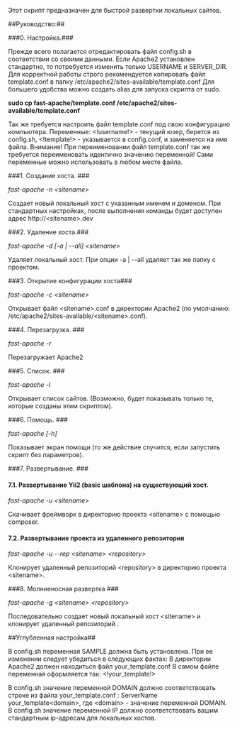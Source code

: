 Этот скрипт предназначен для быстрой развертки локальных сайтов.

##Руководство:##

###0. Настройка.###

Прежде всего полагается отредактировать файл config.sh в соответствии со своими данными. Если Apache2 установлен стандартно, то потребуется изменить только USERNAME и SERVER_DIR.
Для корректной работы строго рекомендуется копировать файл template.conf в папку /etc/apache2/sites-available/template.conf
Для большего удобства можно создать alias для запуска скрипта от sudo.

**sudo cp fast-apache/template.conf /etc/apache2/sites-available/template.conf**

Так же требуется настроить файл template.conf под свою конфигурацию компьютера.
Переменные: \<\!username\!\> - текущий юзер, берется из config.sh, \<\!template\!\> - указывается в config.conf, и заменяется на имя файла. Внимание! При переименовании файл template.conf так же требуется переименовать идентично значению переменной!
Сами переменные можно использовать в любом месте файла.

###1. Создание хоста. ###

*fast-apache -n \<sitename\>*

Создает новый локальный хост с указанным именем и доменом. При стандартных настройках, после выполнения команды будет доступен адрес http://\<sitename\>.dev

###2. Удаление хоста.###

*fast-apache -d \[-a | --all\] \<sitename\>*

Удаляет локальный хост. При опции -a | --all удаляет так же папку с проектом.

###3. Открытие конфигурации хоста###

*fast-apache -c \<sitename\>*

Открывает файл \<sitename\>.conf в директории Apache2 (по умолчанию: /etc/apache2/sites-available/\<sitename\>.conf).

###4. Перезагрузка. ###

*fast-apache -r*

Перезагружает Apache2

###5. Список. ###

*fast-apache -l*

Открывает список сайтов. (Возможно, будет показывать только те, которые созданы этим скриптом).

###6. Помощь. ###

*fast-apache \[-h\]*

Показывает экран помощи (то же действие случится, если запустить скрипт без параметров).

###7. Развертывание. ###
####  7.1. Развертывание Yii2 (basic шаблона) на существующий хост. ####

*fast-apache -u \<sitename\>*

Скачивает фреймворк в директорию проекта \<sitename\> с помощью composer.

####  7.2. Развертывание проекта из удаленного репозитория ####

*fast-apache -u --rep \<sitename\> \<repository\>*

Клонирует удаленный репозиторий \<repository\> в директорию проекта \<sitename\>.

###8. Молниеносная развертка ###

*fast-apache -g \<sitename\> \<repository\>*

Последовательно создает новый локальный хост \<sitename\> и клонирует удаленный репозиторий <repository>.

##Углубленная настройка##

В config.sh переменная SAMPLE должна быть установлена. При ее изменении следует убедиться в следующих фактах:
	В директории Apache2 должен находиться файл your_template.conf
	В самом файле переменная оформляется так: \<\!your_template\!\>

В config.sh значение переменной DOMAIN должно соответствовать строке из файла your_template.conf : ServerName your_template\<domain\>, где \<domain\> - значение переменной DOMAIN.
В config.sh значение переменной IP должно соответствовать вашим стандартным ip-адресам для локальных хостов.
